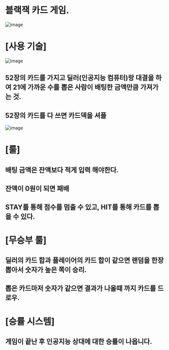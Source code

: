 # 블랙잭 카드 게임.
![image](https://github.com/user-attachments/assets/1f2fe0cd-5d48-4345-babb-ff8b8db3df73)


# [사용 기술]

![image](https://github.com/user-attachments/assets/ef5402cd-3984-4d4e-8813-7328e51f23ea)



## 52장의 카드를 가지고 딜러(인공지능 컴퓨터)랑 대결을 하여 21에 가까운 수를 뽑은 사람이 배팅한 금액만큼 가져가는 것.
## 52장의 카드를 다 쓰면 카드덱을 셔플

![image](https://github.com/user-attachments/assets/8bd26799-6190-45cb-8588-eab79ee4d5fd)

# [룰]
## 배팅 금액은 잔액보다 적게 입력 해야한다.
## 잔액이 0원이 되면 패배
## STAY를 통해 점수를 멈출 수 있고, HIT를 통해 카드를 뽑을 수 있다.

# [무승부 룰]

## 딜러의 카드 합과 플레이어의 카드 합이 같으면 랜덤을 한장 뽑아서 숫자가 높은 쪽이 승리.
## 뽑은 카드마저 숫자가 같으면 결과가 나올때 까지 카드를 드로우.

# [승률 시스템]

## 게임이 끝난 후 인공지능 상대에 대한 승률이 나옵니다.


